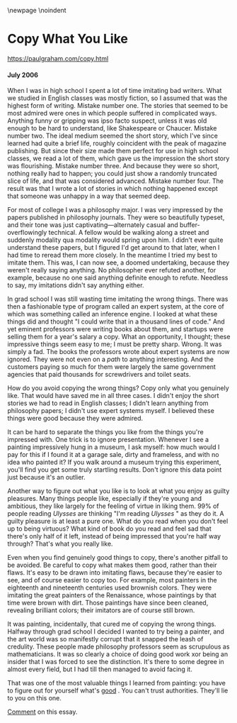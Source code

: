 \newpage
\noindent

Copy What You Like
==================


  

<https://paulgraham.com/copy.html>
  

#### July 2006


  

  

 When I was in high school I spent a lot of time imitating bad
writers. What we studied in English classes was mostly fiction,
so I assumed that was the highest form of writing. Mistake number
one. The stories that seemed to be most admired were ones in which
people suffered in complicated ways. Anything funny or
gripping was ipso facto suspect, unless it was old enough to be hard to
understand, like Shakespeare or Chaucer. Mistake number two. The
ideal medium seemed the short story, which I've since learned had
quite a brief life, roughly coincident with the peak of magazine
publishing. But since their size made them perfect for use in
high school classes, we read a lot of them, which gave us the
impression the short story was flourishing. Mistake number three.
And because they were so short, nothing really had to happen; you
could just show a randomly truncated slice of life, and that was
considered advanced. Mistake number four. The result was that I
wrote a lot of stories in which nothing happened except that someone
was unhappy in a way that seemed deep.
   

  

 For most of college I was a philosophy major. I was very impressed
by the papers published in philosophy journals. They were so
beautifully typeset, and their tone was just captivating—alternately
casual and buffer\-overflowingly technical. A fellow would be walking
along a street and suddenly modality qua modality would spring upon
him. I didn't ever quite understand these papers, but I figured
I'd get around to that later, when I had time to reread them more
closely. In the meantime I tried my best to imitate them. This
was, I can now see, a doomed undertaking, because they weren't
really saying anything. No philosopher ever refuted another, for
example, because no one said anything definite enough to refute.
Needless to say, my imitations didn't say anything either.
   

  

 In grad school I was still wasting time imitating the wrong things.
There was then a fashionable type of program called an expert system,
at the core of which was something called an inference engine. I
looked at what these things did and thought "I could write that in
a thousand lines of code." And yet eminent professors were writing
books about them, and startups were selling them for a year's salary
a copy. What an opportunity, I thought; these impressive things
seem easy to me; I must be pretty sharp. Wrong. It was simply a
fad. The books the professors wrote about expert systems are now
ignored. They were not even on a
 *path* 
 to anything interesting.
And the customers paying so much for them were largely the same
government agencies that paid thousands for screwdrivers and toilet
seats.
   

  

 How do you avoid copying the wrong things? Copy only what you
genuinely like. That would have saved me in all three cases. I
didn't enjoy the short stories we had to read in English classes;
I didn't learn anything from philosophy papers; I didn't use expert
systems myself. I believed these things were good because they
were admired.
   

  

 It can be hard to separate the things you like from the things
you're impressed with. One trick is to ignore presentation. Whenever
I see a painting impressively hung in a museum, I ask myself: how
much would I pay for this if I found it at a garage sale, dirty and
frameless, and with no idea who painted it? If you walk around a
museum trying this experiment, you'll find you get some truly
startling results. Don't ignore this data point just because it's
an outlier.
   

  

 Another way to figure out what you like is to look at what you enjoy
as guilty pleasures. Many things people like, especially if they're
young and ambitious, they like largely for the feeling of virtue
in liking them. 99% of people reading
 *Ulysses* 
 are thinking
"I'm reading
 *Ulysses* 
 " as they do it. A guilty pleasure is
at least a pure one. What do you read when you don't feel up to being
virtuous? What kind of book do you read and feel sad that there's
only half of it left, instead of being impressed that you're half
way through? That's what you really like.
   

  

 Even when you find genuinely good things to copy, there's another
pitfall to be avoided. Be careful to copy what makes them good,
rather than their flaws. It's easy to be drawn into imitating
flaws, because they're easier to see, and of course easier to copy
too. For example, most painters in the eighteenth and nineteenth
centuries used brownish colors. They were imitating the great
painters of the Renaissance, whose paintings by that time were brown
with dirt. Those paintings have since been cleaned, revealing
brilliant colors; their imitators are of course still brown.
   

  

 It was painting, incidentally, that cured me of copying the wrong
things. Halfway through grad school I decided I wanted to try being
a painter, and the art world was so manifestly corrupt that it
snapped the leash of credulity. These people made philosophy
professors seem as scrupulous as mathematicians. It was so clearly
a choice of doing good work xor being an insider that I was forced
to see the distinction. It's there to some degree in almost every
field, but I had till then managed to avoid facing it.
   

  

 That was one of the most valuable things I learned from painting:
you have to figure out for yourself what's
 [good](https://paulgraham.com/taste.html) 
 . You can't trust
authorities. They'll lie to you on this one.
   

  

  

  

  

  


[Comment](http://reddit.com/info/9bm4/comments) 
 on this essay.
   

  

  


